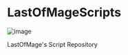 # LastOfMageScripts

![image](https://github.com/Team-Omoshiroi/LastOfMageScripts/assets/96556920/a5b32339-df49-43a2-a79e-18fb8c22d364)

LastOfMage's Script Repository

[](https://youtu.be/anLzbFqLt1k?si=2c7ERZmQFTP7PROx)
